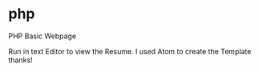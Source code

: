 # php
PHP Basic Webpage

Run in text Editor to view the Resume. I used Atom to create the Template thanks!
